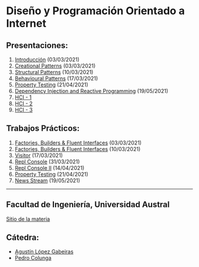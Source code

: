 # Diseño y Programación Orientado a Internet


## Presentaciones:

1. [Introducción](intro) (03/03/2021)
2. [Creational Patterns](creational) (03/03/2021)
3. [Structural Patterns](structural) (10/03/2021)
4. [Behavioural Patterns](behaviour) (17/03/2021) 
5. [Property Testing](testing) (21/04/2021)
6. [Dependency Injection and Reactive Programming](reactive) (19/05/2021)
7. [HCI - 1](https://drive.google.com/file/d/0B8UarWURDykec2RIc2RaaUZ2ZmM/view)
8. [HCI - 2](https://drive.google.com/file/d/0B8UarWURDykeTUtCT1VEd3R6TUE/view)
9. [HCI - 3](https://drive.google.com/file/d/0B8UarWURDykeMm5ubUk3UlJmRjQ/view)


## Trabajos Prácticos:

1. [Factories, Builders & Fluent Interfaces](practice/creational) (03/03/2021)
2. [Factories, Builders & Fluent Interfaces](practice/normalization) (10/03/2021)
3. [Visitor](practice/visitor) (17/03/2021)
4. [Repl Console](practice/repl-1) (31/03/2021)
5. [Repl Console II](practice/repl-2) (14/04/2021)
6. [Property Testing](practice/testing) (21/04/2021)
7. [News Stream](practice/news) (19/05/2021)

---

## Facultad de Ingeniería, Universidad Austral

[Sitio de la materia](http://facultaddeingenieria.github.io/daoo)

## Cátedra:

* [Agustín López Gabeiras](//github.com/agustinlg)
* [Pedro Colunga](//github.com/pcolunga)
